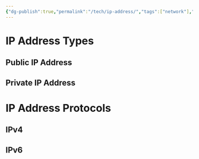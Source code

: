 ```yaml
---
{"dg-publish":true,"permalink":"/tech/ip-address/","tags":["network"],"noteIcon":"1","created":"2025-01-23T01:08:02.846+08:00","updated":"2025-01-23T01:25:24.143+08:00"}
---
```


# IP Address Types
## Public IP Address

## Private IP Address

# IP Address Protocols
## IPv4

## IPv6
